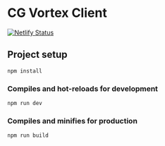 # CG Vortex Client
[![Netlify Status](https://api.netlify.com/api/v1/badges/010e92b3-30ab-4253-bd4d-ce19b3881216/deploy-status)](https://app.netlify.com/sites/cg-vortex/deploys)

## Project setup
```
npm install
```

### Compiles and hot-reloads for development
```
npm run dev
```

### Compiles and minifies for production
```
npm run build
```